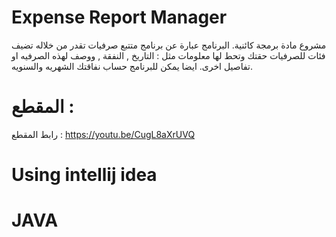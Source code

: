 # Expense Report Manager 
مشروع مادة برمجة كائنية.
البرنامج عبارة عن برنامج متتبع صرفيات تقدر من خلاله تضيف فئات للصرفيات حقتك وتحط لها معلومات مثل :
التاريخ , النفقة , ووصف لهذه الصرفيه او تفاصيل اخرى. 
ايضا يمكن للبرنامج حساب نفاقتك الشهريه والسنويه. 
# المقطع :
رابط المقطع : https://youtu.be/CugL8aXrUVQ
# Using intellij idea
# JAVA
